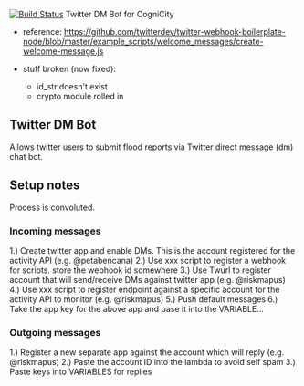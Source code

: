 [![Build Status](https://travis-ci.org/urbanriskmap/twitter-dm-bot-lamda.svg?branch=master)](https://travis-ci.org/urbanriskmap/twitter-dm-bot-lamda) 
Twitter DM Bot for CogniCity

- reference: https://github.com/twitterdev/twitter-webhook-boilerplate-node/blob/master/example_scripts/welcome_messages/create-welcome-message.js

- stuff broken (now fixed):
  - id_str doesn't exist
  - crypto module rolled in

## Twitter DM Bot
Allows twitter users to submit flood reports via Twitter direct message (dm) chat bot.

## Setup notes
Process is convoluted.

### Incoming messages

1.) Create twitter app and enable DMs. This is the account registered for the activity API (e.g. @petabencana)
2.) Use xxx script to register a webhook for scripts. store the webhook id somewhere
3.) Use Twurl to register account that will send/receive DMs against twitter app (e.g. @riskmapus)
4.) Use xxx script to register endpoint against a specific account for the activity API to monitor (e.g. @riskmapus)
5.) Push default messages
6.) Take the app key for the above app and pase it into the VARIABLE...

### Outgoing messages
1.) Register a new separate app against the account which will reply (e.g. @riskmapus)
2.) Paste the account ID into the lambda to avoid self spam
3.) Paste keys into VARIABLES for replies
